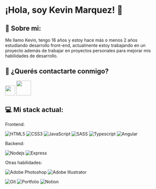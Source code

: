 # ¡Hola, soy Kevin Marquez! 👋

<h2>👋 Sobre mi:</h2> 

Me llamo Kevin, tengo 16 años y estoy hace más o menos 2 años estudiando desarrollo front-end, actualmente estoy trabajando en un proyecto además de trabajar en proyectos personales para mejorar mis habilidades de desarrollo.

<h2>🤝 ¿Querés contactarte conmigo?</h2> 

<a target="_blank" href="https://www.instagram.com/kevinnmarquez_/"><img style="width: 2rem" src="https://raw.githubusercontent.com/rahuldkjain/github-profile-readme-generator/master/src/images/icons/Social/instagram.svg" /></a>   <a target="_blank" href="mailto:kevinvalmarquez@gmail.com?subject=Contacto"><img style="width: 3rem" src="https://download.logo.wine/logo/Gmail/Gmail-Logo.wine.png" /></a> 

<h2>💻 Mi stack actual: </h2> 

Frontend:

![HTML5](https://img.shields.io/badge/html5-%23E34F26.svg?style=for-the-badge&logo=html5&logoColor=white) ![CSS3](https://img.shields.io/badge/css3-%231572B6.svg?style=for-the-badge&logo=css3&logoColor=white) ![JavaScript](https://img.shields.io/badge/javascript-%23323330.svg?style=for-the-badge&logo=javascript&logoColor=%23F7DF1E) ![SASS](https://img.shields.io/badge/SASS-hotpink.svg?style=for-the-badge&logo=SASS&logoColor=white) ![Typescript](https://img.shields.io/badge/Typescript-blue?style=for-the-badge&logo=typescript&logoColor=white) ![Angular](https://img.shields.io/badge/Angular-red?style=for-the-badge&logo=angular&logoColor=white)

Backend:

![Nodejs](https://img.shields.io/badge/Nodejs-green?style=for-the-badge&logo=node.js&logoColor=white) ![Express](https://img.shields.io/badge/Express-blue?style=for-the-badge&logo=express&logoColor=white)

Otras habilidades:

![Adobe Photoshop](https://img.shields.io/badge/adobephotoshop-%2331A8FF.svg?style=for-the-badge&logo=adobephotoshop&logoColor=white) ![Adobe Illustrator](https://img.shields.io/badge/adobeillustrator-%23FF9A00.svg?style=for-the-badge&logo=adobeillustrator&logoColor=white) 

![Git](https://img.shields.io/badge/Git-red?style=for-the-badge&logo=git&logoColor=white) ![Portfolio](https://img.shields.io/badge/Portfolio-%23000000.svg?style=for-the-badge&logo=firefox&logoColor=#FF7139) ![Notion](https://img.shields.io/badge/Notion-%23000000.svg?style=for-the-badge&logo=notion&logoColor=white) 

